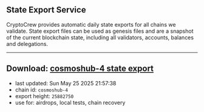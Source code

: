 ## State Export Service
CryptoCrew provides automatic daily state exports for all chains we validate. State export files can be used as genesis files and are a snapshot of the current blockchain state, including all validators, accounts, balances and delegations.

---
**Download: [cosmoshub-4 state export](https://dl-eu2.ccvalidators.com/SERVICE/cosmoshub/cosmoshub-4_export_25882750.json)**
---

- last updated: Sun May 25 2025 21:57:38
- chain id: `cosmoshub-4`
- export height: `25882750`
- use for: airdrops, local tests, chain recovery
